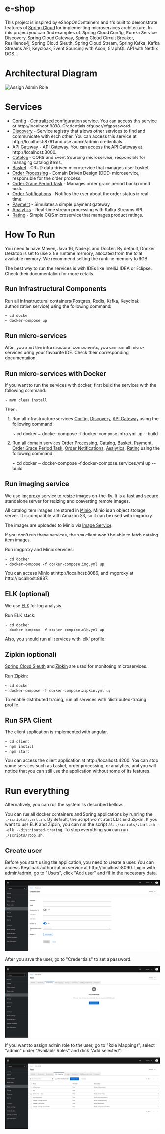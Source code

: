 # e-shop

This project is inspired by eShopOnContainers and it's built to demonstrate features of [Spring Cloud](https://spring.io/projects/spring-cloud) for 
implementing microservices architecture. In this project you can find examples of: Spring Cloud Config,
Eureka Service Discovery, Spring Cloud Gateway, Spring Cloud Circuit Breaker, Resilience4j, Spring Cloud Sleuth, 
Spring Cloud Stream, Spring Kafka, Kafka Streams API, Keycloak, Event Sourcing with Axon, GraphQL API with Netflix DGS...

# Architectural Diagram
![Assign Admin Role](docs/architecture/container-diagram.png)

# Services
- [Config](infrastructure/config) - Centralized configuration service. You can access this service at 
  http://localhost:8888. Credentials cfguser/cfgpassword.
- [Discovery](infrastructure/discovery) - Service registry that allows other services to find and communicate with each 
  other. You can access this service at http://localhost:8761 and use admin/admin credentials.
- [API Gateway](infrastructure/gateway) - API Gateway. You can access the API Gateway at http://localhost:3000.
- [Catalog](services/catalog) - CQRS and Event Sourcing microservice, responsible for managing catalog items.
- [Basket](services/basket) - CRUD data-driven microservice that manages user basket.
- [Order Processing](services/order-processing) - Domain Driven Design (DDD) microservice, responsible for 
  the order process.
- [Order Grace Period Task](services/order-grace-period-task) - Manages order grace period background task.
- [Order Notifications](services/order-notifications) - Notifies the user about the order status in real-time.
- [Payment](services/payment) - Simulates a simple payment gateway.
- [Analytics](services/analytics) - Real-time stream processing with Kafka Streams API.
- [Rating](services/rating) - Simple CQS microservice that manages product ratings.

# How To Run
You need to have Maven, Java 16, Node.js and Docker. By default, Docker Desktop is set to use 2 GB runtime memory, 
allocated from the total available memory. We recommend setting the runtime memory to 6GB.

The best way to run the services is with IDEs like IntelliJ IDEA or Eclipse. Check their documentation for more details.

## Run Infrastructural Components
Run all infrastructural containers(Postgres, Redis, Kafka, Keycloak authorization service) using the following command:

    ~ cd docker
    ~ docker-compose up

## Run micro-services
After you start the infrastructural components, you can run all micro-services using your 
favourite IDE. Check their corresponding documentation.

## Run micro-services with Docker
If you want to run the services with docker, first build the services with the following command:

    ~ mvn clean install

Then:
1. Run all infrastructure services [Config](infrastructure/config), [Discovery](infrastructure/discovery), 
[API Gateway](infrastructure/gateway) using the following command:


    ~ cd docker
    ~ docker-compose -f docker-compose.infra.yml up --build


2. Run all domain services [Order Processing](services/order-processing), [Catalog](services/catalog),
[Basket](services/basket), [Payment](services/payment), [Order Grace Period Task](services/order-grace-period-task),
[Order Notifications](services/order-notifications), [Analytics](services/analytics), [Rating](services/rating) using the following command:


    ~ cd docker
    ~ docker-compose -f docker-compose.services.yml up --build


## Run imaging service

We use [imgproxy](https://imgproxy.net/) service to resize images on-the-fly. It is a fast and secure standalone server 
for resizing and converting remote images.

All catalog item images are stored in [Minio](https://github.com/minio/minio). Minio is an object storage server. It is 
compatible with Amazon S3, so it can be used with imgproxy.

The images are uploaded to Minio via [Image Service](infrastructure/image-service).

If you don't run these services, the spa client won't be able to fetch catalog item images.

Run imgproxy and Minio services:

    ~ cd docker
    ~ docker-compose -f docker-compose.img.yml up

You can access Minio at http://localhost:8086, and imgproxy at http://localhost:8887.

## ELK (optional)
We use [ELK](https://www.elastic.co/what-is/elk-stack) for log analysis.

Run ELK stack:

    ~ cd docker
    ~ docker-compose -f docker-compose.elk.yml up

Also, you should run all services with 'elk' profile.

## Zipkin (optional)
[Spring Cloud Sleuth](https://spring.io/projects/spring-cloud-sleuth) and [Zipkin](https://zipkin.io/) are used for 
monitoring microservices.

Run Zipkin:

    ~ cd docker
    ~ docker-compose -f docker-compose.zipkin.yml up

To enable distributed tracing, run all services with 'distributed-tracing' profile. 

## Run SPA Client
The client application is implemented with angular.

    ~ cd client
    ~ npm install
    ~ npm start

You can access the client application at http://localhost:4200. You can stop some services such as basket, order 
processing, or analytics, and you will notice that you can still use the application without some of its features.

# Run everything
Alternatively, you can run the system as described bellow.

You can run all docker containers and Spring applications by running the `./scripts/start.sh`. By default, the script
won't start ELK and Zipkin. If you want to use ELK and Zipkin, you can run the script as:
`./scripts/start.sh --elk --distributed-tracing`. To stop everything you can run `./scripts/stop.sh`.

## Create user
Before you start using the application, you need to create a user. You can access Keycloak authorization service at
http://localhost:8090. Login with admin/admin, go to "Users", click "Add user" and fill in the necessary data.

![Add User](docs/images/add-user.png)

After you save the user, go to "Credentials" to set a password.

![Set Password](docs/images/set-password.png)

If you want to assign admin role to the user, go to "Role Mappings", select "admin" under "Available Roles" and click
"Add selected".

![Assign Admin Role](docs/images/assign-admin-role.png)
